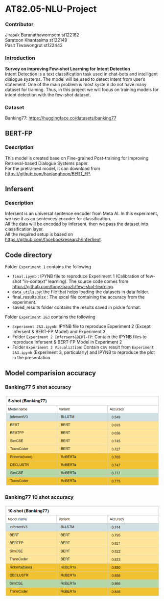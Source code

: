 # AT82.05-NLU-Project
### Contributor  
Jirasak Buranathawornsom st122162  
Saratoon Khantasima st122149  
Pasit Tiwawongrut st122442  

### Introduction 
<b>Survey on improving Few-shot Learning for Intent Detection</b>  
Intent Detection is a text classification task used in chat-bots and intelligent dialogue systems. The model will be used to detect intent from user’s statement. One of the main problem is most system do not have many dataset for training. Thus, in this project we will focus on training models for intent detection with the few-shot dataset.

### Dataset
Banking77: https://huggingface.co/datasets/banking77

## BERT-FP 

### Description
This model is created base on Fine-grained Post-training for Improving Retrieval-based Dialogue
Systems paper.  
For the pretrained model, it can download from https://github.com/hanjanghoon/BERT_FP.

## Infersent

### Description
Infersent is an universal sentence encoder from Meta AI. In this experiment, we use it as an sentences encoder for classification.  
All the data will be encoded by Infersent, then we pass the dataset into classification layer.  
All the required setup is based on https://github.com/facebookresearch/InferSent.



## Code directory
Folder `Experiment 1` contains the following
- `final.ipynb` : IPYNB file to reproduce Experiment 1 (Calibration of few-shot "in-context" learning).
The source code comes from https://github.com/tonyzhaozh/few-shot-learning.
- `data_utils.py`: the file that helps loading the datasets in data folder.
- final_results.xlsx : The excel file containing the accuracy from the experiment.
- saved_results folder contains the results saved in pickle format.

Folder `Experiment 2&3` contains the following
- `Experiment 2&3.ipynb`: IPYNB file to reproduce Experiment 2 (Except Infersent & BERT-FP Model) and Experiment 3
- Folder `Experiment 2 Infersent&BERT-FP`: Contain the IPYNB files to reproduce Infersent & BERT-FP Model in Experiment 2 
- Folder `Experiment 3 Visualiztion`: Contain csv result from `Experiment 2&3.ipynb` (Experiment 3, particularly) and IPYNB to reproduce the plot in the presentation

## Model comparision accuracy
### Banking77 5 shot accuracy
![5shot result](./images/result5shot.PNG)
### Banking77 10 shot accuracy
![10shot result](./images/result10shot.PNG)
